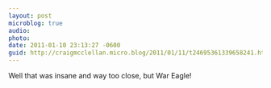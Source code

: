 ```yaml
---
layout: post
microblog: true
audio: 
photo: 
date: 2011-01-10 23:13:27 -0600
guid: http://craigmcclellan.micro.blog/2011/01/11/t24695361339658241.html
---
```

Well that was insane and way too close, but War Eagle!
